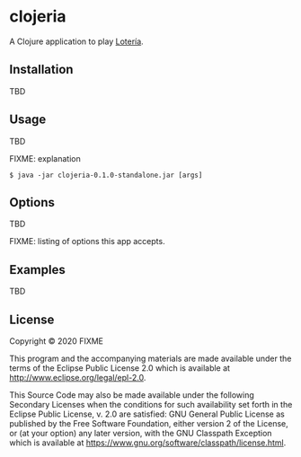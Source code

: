 # clojeria

A Clojure application to play [Lotería](https://en.wikipedia.org/wiki/Loter%C3%ADa).

## Installation

TBD

## Usage

TBD

FIXME: explanation

```
$ java -jar clojeria-0.1.0-standalone.jar [args]
```

## Options

TBD

FIXME: listing of options this app accepts.

## Examples

TBD

## License

Copyright © 2020 FIXME

This program and the accompanying materials are made available under the
terms of the Eclipse Public License 2.0 which is available at
http://www.eclipse.org/legal/epl-2.0.

This Source Code may also be made available under the following Secondary
Licenses when the conditions for such availability set forth in the Eclipse
Public License, v. 2.0 are satisfied: GNU General Public License as published by
the Free Software Foundation, either version 2 of the License, or (at your
option) any later version, with the GNU Classpath Exception which is available
at https://www.gnu.org/software/classpath/license.html.
